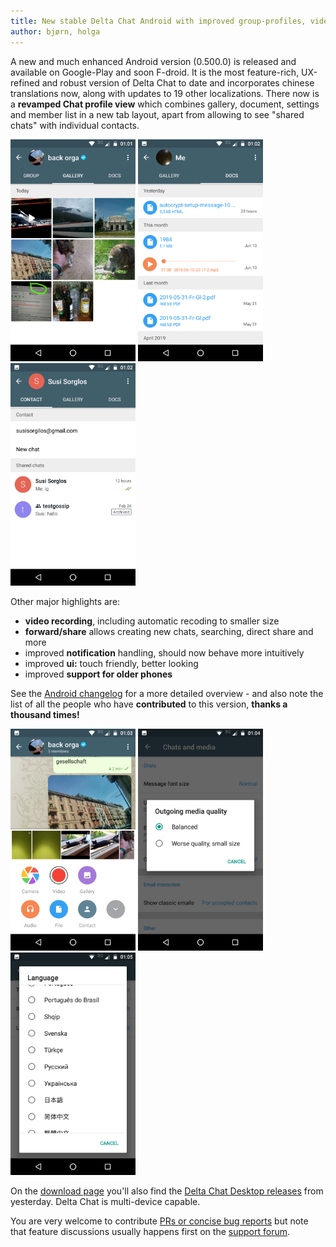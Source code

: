 ```yaml
---
title: New stable Delta Chat Android with improved group-profiles, video recording, notifications, ... 
author: bjørn, holga
---
```


A new and much enhanced Android version (0.500.0) is released and available
on Google-Play and soon F-droid. It is the most feature-rich, UX-refined and robust 
version of Delta Chat to date and incorporates chinese translations now, along
with updates to 19 other localizations.  There now is a **revamped Chat
profile view** which combines gallery, document, settings and member list
in a new tab layout, apart from allowing to see "shared chats" with individual contacts. 

<img src="../assets/blog/20190628-gallery.png" width="200" /> 
<img src="../assets/blog/20190628-documents.png" width="200" /> 
<img src="../assets/blog/20190628-shared-chats.png" width="200" /> 

Other major highlights are:

- **video recording**, including automatic recoding to smaller size 
- **forward/share** allows creating new chats, searching, direct share and more
- improved **notification** handling, should now behave more intuitively
- improved **ui:** touch friendly, better looking
- improved **support for older phones**

See the [Android changelog](https://raw.githubusercontent.com/deltachat/deltachat-android/HEAD/CHANGELOG.md) for a more detailed overview - and also note the list of all the people who have **contributed** to this version,
**thanks a thousand times!**

<img src="../assets/blog/20190628-video.png" width="200" /> 
<img src="../assets/blog/20190628-media-quality.png" width="200" />
<img src="../assets/blog/20190628-language.png" width="200" />

On the [download page](download) you'll also find the [Delta Chat Desktop releases](https://delta.chat/en/2019-06-25-desktop) from yesterday. Delta Chat is multi-device capable. 

You are very welcome to contribute [PRs or concise bug reports](https://github.com/deltachat/deltachat-android) but note that feature discussions usually happens first on the [support forum](https://support.delta.chat). 
